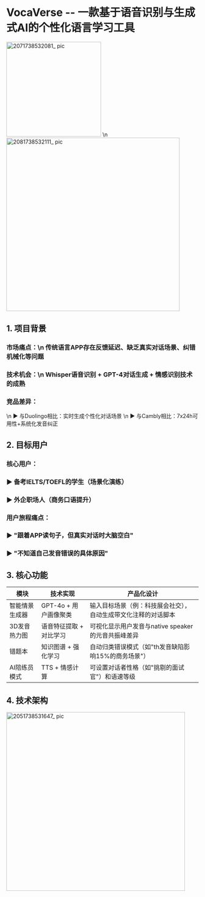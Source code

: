# VocaVerse -- 一款基于语音识别与生成式AI的个性化语言学习工具
<img width="248" alt="2071738532081_ pic" src="https://github.com/user-attachments/assets/eaef656a-8957-4dc4-9ed2-8df3ed56cf0d" />
\n 
<img width="454" alt="2081738532111_ pic" src="https://github.com/user-attachments/assets/3a4edafe-a671-4f27-a3bb-dd45311ada26" />


## 1. 项目背景
### 市场痛点：\n 传统语言APP存在反馈延迟、缺乏真实对话场景、纠错机械化等问题
### 技术机会：\n Whisper语音识别 + GPT-4对话生成 + 情感识别技术的成熟
### 竞品差异：
\n ▶ 与Duolingo相比：实时生成个性化对话场景
\n ▶ 与Cambly相比：7x24h可用性+系统化发音纠正



## 2. 目标用户
### 核心用户：
### ▶ 备考IELTS/TOEFL的学生（场景化演练）
### ▶ 外企职场人（商务口语提升）
### 用户旅程痛点：
### ▶ "跟着APP读句子，但真实对话时大脑空白"
### ▶ "不知道自己发音错误的具体原因"


## 3. 核心功能
|模块|技术实现|产品化设计|
| ---- | ---- | ---- |
|智能情景生成器|GPT-4o + 用户画像聚类|输入目标场景（例：科技展会社交），自动生成带文化注释的对话脚本|
|3D发音热力图|语音特征提取 + 对比学习|可视化显示用户发音与native speaker的元音共振峰差异|
|错题本|知识图谱 + 强化学习|自动归类错误模式（如"th发音缺陷影响15%的商务场景"）|
|AI陪练员模式|TTS + 情感计算|可设置对话者性格（如"挑剔的面试官"）和语速等级|


## 4. 技术架构
<img width="468" alt="2051738531647_ pic" src="https://github.com/user-attachments/assets/10817315-c775-4f7e-a6f6-3a670545b789" />

